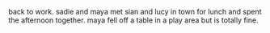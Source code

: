 back to work. sadie and maya met sian and lucy in town for lunch and spent the afternoon together. maya fell off a table in a play area but is totally fine.

